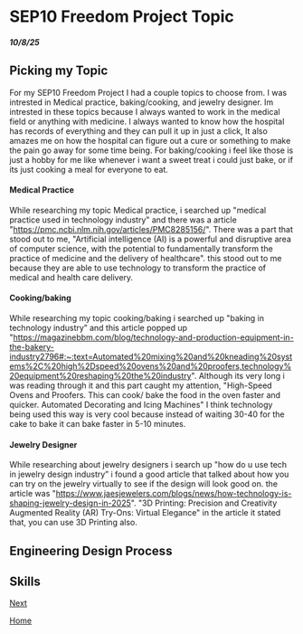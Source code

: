 # SEP10 Freedom Project Topic
##### 10/8/25

## Picking my Topic

For my SEP10 Freedom Project I had a couple topics to choose from. I was intrested in Medical practice, baking/cooking, and jewelry designer. Im intrested in these topics because I always wanted to work in the medical field or anything with medicine. I always wanted to know how the hospital has records of everything and they can pull it up in just a click, It also amazes me on how the hospital can figure out a cure or something to make the pain go away for some time being. For baking/cooking i feel like those is just a hobby for me like whenever i want a sweet treat i could just bake, or if its just cooking a meal for everyone to eat.


#### Medical Practice
While researching my topic Medical practice, i searched up "medical practice used in technology industry" and there was a article
"https://pmc.ncbi.nlm.nih.gov/articles/PMC8285156/". There was a part that stood out to me, "Artificial intelligence (AI) is a powerful and disruptive area of computer science, with the potential to fundamentally transform the practice of medicine and the delivery of healthcare". this stood out to me because they are able to use technology to transform the practice of medical and health care delivery.

#### Cooking/baking
While researching my topic cooking/baking i searched up "baking in technology industry” and this article popped up "https://magazinebbm.com/blog/technology-and-production-equipment-in-the-bakery-industry2796#:~:text=Automated%20mixing%20and%20kneading%20systems%2C%20high%2Dspeed%20ovens%20and%20proofers,technology%20equipment%20reshaping%20the%20industry". Although its very long i was reading through it and this part caught my attention, "High-Speed Ovens and Proofers. This can cook/ bake the food in the oven faster and quicker. Automated Decorating and Icing Machines" I think technology being used this way is very cool because instead of waiting 30-40 for the cake to bake it can bake faster in 5-10 minutes.

#### Jewelry Designer
While researching about jewelry designers i search up "how do u use tech in jewelry design industry” i found a good article that talked about how you can try on the jewelry virtually to see if the design will look good on. the article was "https://www.jaesjewelers.com/blogs/news/how-technology-is-shaping-jewelry-design-in-2025". "3D Printing: Precision and Creativity Augmented Reality (AR) Try-Ons: Virtual Elegance" in the article it stated that, you can use 3D Printing also.

## Engineering Design Process

## Skills

[Next](entry02.md)

[Home](../README.md)
